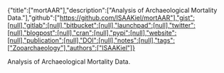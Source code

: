 {"title":["mortAAR"],"description":["Analysis of Archaeological Mortality Data."],"github":["https://github.com/ISAAKiel/mortAAR"],"gist":[null],"gitlab":[null],"bitbucket":[null],"launchpad":[null],"twitter":[null],"blogpost":[null],"cran":[null],"pypi":[null],"website":[null],"publication":[null],"DOI":[null],"notes":[null],"tags":["Zooarchaeology"],"authors":["ISAAKiel"]}

Analysis of Archaeological Mortality Data.